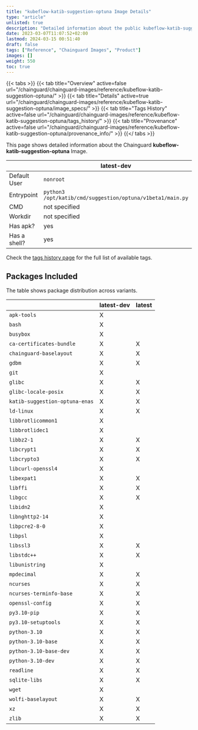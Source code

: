 ```yaml
---
title: "kubeflow-katib-suggestion-optuna Image Details"
type: "article"
unlisted: true
description: "Detailed information about the public kubeflow-katib-suggestion-optuna Chainguard Image."
date: 2023-03-07T11:07:52+02:00
lastmod: 2024-03-15 00:51:40
draft: false
tags: ["Reference", "Chainguard Images", "Product"]
images: []
weight: 550
toc: true
---
```


{{< tabs >}}
{{< tab title="Overview" active=false url="/chainguard/chainguard-images/reference/kubeflow-katib-suggestion-optuna/" >}}
{{< tab title="Details" active=true url="/chainguard/chainguard-images/reference/kubeflow-katib-suggestion-optuna/image_specs/" >}}
{{< tab title="Tags History" active=false url="/chainguard/chainguard-images/reference/kubeflow-katib-suggestion-optuna/tags_history/" >}}
{{< tab title="Provenance" active=false url="/chainguard/chainguard-images/reference/kubeflow-katib-suggestion-optuna/provenance_info/" >}}
{{</ tabs >}}

This page shows detailed information about the Chainguard **kubeflow-katib-suggestion-optuna** Image.

|              | latest-dev                                                 | latest                                                     |
|--------------|------------------------------------------------------------|------------------------------------------------------------|
| Default User | `nonroot`                                                  | `nonroot`                                                  |
| Entrypoint   | `python3 /opt/katib/cmd/suggestion/optuna/v1beta1/main.py` | `python3 /opt/katib/cmd/suggestion/optuna/v1beta1/main.py` |
| CMD          | not specified                                              | not specified                                              |
| Workdir      | not specified                                              | not specified                                              |
| Has apk?     | yes                                                        | no                                                         |
| Has a shell? | yes                                                        | no                                                         |

Check the [tags history page](/chainguard/chainguard-images/reference/kubeflow-katib-suggestion-optuna/tags_history/) for the full list of available tags.

## Packages Included
The table shows package distribution across variants.

|                                | latest-dev | latest |
|--------------------------------|------------|--------|
| `apk-tools`                    | X          |        |
| `bash`                         | X          |        |
| `busybox`                      | X          |        |
| `ca-certificates-bundle`       | X          | X      |
| `chainguard-baselayout`        | X          | X      |
| `gdbm`                         | X          | X      |
| `git`                          | X          |        |
| `glibc`                        | X          | X      |
| `glibc-locale-posix`           | X          | X      |
| `katib-suggestion-optuna-enas` | X          | X      |
| `ld-linux`                     | X          | X      |
| `libbrotlicommon1`             | X          |        |
| `libbrotlidec1`                | X          |        |
| `libbz2-1`                     | X          | X      |
| `libcrypt1`                    | X          | X      |
| `libcrypto3`                   | X          | X      |
| `libcurl-openssl4`             | X          |        |
| `libexpat1`                    | X          | X      |
| `libffi`                       | X          | X      |
| `libgcc`                       | X          | X      |
| `libidn2`                      | X          |        |
| `libnghttp2-14`                | X          |        |
| `libpcre2-8-0`                 | X          |        |
| `libpsl`                       | X          |        |
| `libssl3`                      | X          | X      |
| `libstdc++`                    | X          | X      |
| `libunistring`                 | X          |        |
| `mpdecimal`                    | X          | X      |
| `ncurses`                      | X          | X      |
| `ncurses-terminfo-base`        | X          | X      |
| `openssl-config`               | X          | X      |
| `py3.10-pip`                   | X          | X      |
| `py3.10-setuptools`            | X          | X      |
| `python-3.10`                  | X          | X      |
| `python-3.10-base`             | X          | X      |
| `python-3.10-base-dev`         | X          | X      |
| `python-3.10-dev`              | X          | X      |
| `readline`                     | X          | X      |
| `sqlite-libs`                  | X          | X      |
| `wget`                         | X          |        |
| `wolfi-baselayout`             | X          | X      |
| `xz`                           | X          | X      |
| `zlib`                         | X          | X      |

